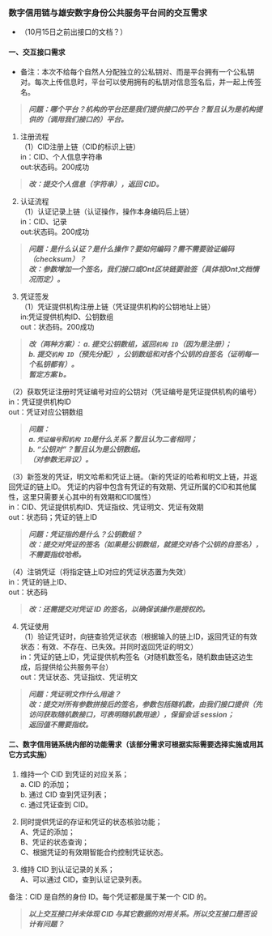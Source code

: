 ### 数字信用链与雄安数字身份公共服务平台间的交互需求					
					
* （10月15日之前出接口的文档？）

#### 一、交互接口需求					
* 备注：本次不给每个自然人分配独立的公私钥对、而是平台拥有一个公私钥对。每次上传信息时，平台可以使用拥有的私钥对信息签名后，并一起上传签名。					

> _**问题：哪个平台？机构的平台还是我们提供接口的平台？暂且认为是机构提供的（调用我们接口的）平台。**_


1. 注册流程					
（1）CID注册上链（CID的标识上链）					
in：CID、个人信息字符串					
out:状态码。200成功					

> _**改：提交个人信息（字符串），返回 CID。**_


2. 认证流程					
（1）认证记录上链（认证操作，操作本身编码后上链）					
in：CID、记录					
out:状态码。200成功					

> _**问题：是什么认证？是什么操作？要如何编码？需不需要验证编码（checksum）？  
 改：参数增加一个签名，我们接口或Ont区块链要验签（具体视Ont文档情况而定）。**_


3. 凭证签发					
（1）凭证提供机构注册上链（凭证提供机构的公钥地址上链）					
in:凭证提供机构ID、公钥数组					
out：状态码。200成功					

> _**改（两种方案）：
 a. 提交公钥数组，返回`机构 ID`（因为是注册）；  
 b. 提交`机构 ID`（预先分配），公钥数组和对各个公钥的自签名（证明每一个私钥都有）。  
 暂定方案 b。**_


（2）获取凭证注册时凭证编号对应的公钥对（凭证编号是凭证提供机构的编号）					
in：凭证提供机构ID					
out：凭证对应公钥数组					

> _**问题：  
 a. `凭证编号`和`机构 ID`是什么关系？暂且认为二者相同；  
 b. “公钥对”？暂且认为是公钥数组。  
（对参数无异议）。**_


（3）新签发的凭证，明文哈希和凭证上链。（新的凭证的哈希和明文上链，并返回凭证的链上ID。
凭证的内容中包含有凭证的有效期、凭证所属的CID和其他属性，这里只需要关心其中的有效期和CID属性）					
in：CID、凭证提供机构ID、凭证指纹、凭证明文、凭证有效期					
out：状态码；凭证的链上ID					

> _**问题：凭证指的是什么？公钥数组？  
 改：提交对凭证的签名（如果是公钥数组，就提交对各个公钥的自签名），不需要指纹哈希。**_


（4）注销凭证（将指定链上ID对应的凭证状态置为失效）					
in：凭证的链上ID、					
out：状态码					

> _**改：还需提交对凭证 ID 的签名，以确保该操作是授权的。**_


4. 凭证使用					
（1）验证凭证时，向链查验凭证状态（根据输入的链上ID，返回凭证的有效状态：有效、不存在、已失效。并同时返回凭证的明文）					
in：凭证的链上ID，凭证提供机构签名（对随机数签名，随机数由链这边生成，后提供给公共服务平台）					
out：凭证状态、凭证指纹、凭证明文					

> _**问题：凭证明文作什么用途？  
 改：提交对所有参数拼接后的签名，参数包括随机数，由我们接口提供（先访问获取随机数接口，可表明随机数用途），保留会话 session；  
 返回值不需要指纹。**_


#### 二、数字信用链系统内部的功能需求（该部分需求可根据实际需要选择实施或用其它方式实施）					
					
1. 维持一个 CID 到凭证的对应关系；  
  a. CID 的添加；  
  b. 通过 CID 查到凭证列表；  
  c. 通过凭证查到 CID。					

2. 同时提供凭证的存证和凭证的状态核验功能；  
  A、凭证的添加；  
  B、凭证的状态查询；  
  C、根据凭证的有效期智能合约控制凭证状态。
					
3. 维持 CID 到认证记录的关系；  
  A、可以通过 CID，查到认证记录列表。					
					
备注：CID 是自然的身份 ID。每个凭证都是属于某一个 CID 的。					

> _**以上交互接口并未体现 CID 与其它数据的对用关系。所以交互接口是否设计有问题？**_
